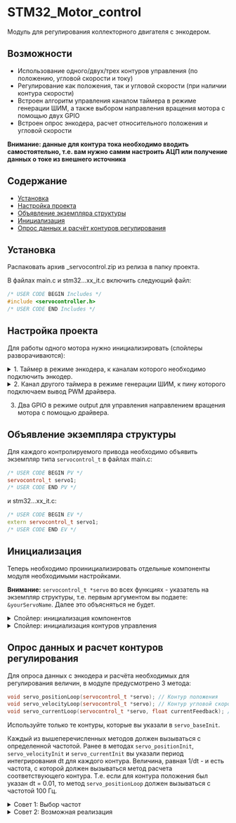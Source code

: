 # STM32_Motor_control
Модуль для регулирования коллекторного двигателя с энкодером.
## Возможности
 - Использование одного/двух/трех контуров управления (по положению, угловой скорости и току)
 - Регулирование как положения, так и угловой скорости (при наличии контура скорости)
 - Встроен алгоритм управления каналом таймера в режиме генерации ШИМ, а также выбором направления вращения мотора с помощью двух GPIO
 - Встроен опрос энкодера, расчет относительного положения и угловой скорости

**Внимание: данные для контура тока необходимо вводить самостоятельно, т.е. вам нужно самим настроить АЦП или получение данных о токе из внешнего источника**

## Содержание
- [Установка](#install)
- [Настройка проекта](#mxproj)
- [Объявление экземпляра структуры](#structure)
- [Инициализация](#init)
- [Опрос данных и расчёт контуров регулирования](#contours)


<a id="install"></a>
## Установка
Распаковать архив _servocontrol.zip из релиза в папку проекта.

В файлах main.c и stm32...xx_it.c включить следующий файл:
```c++
/* USER CODE BEGIN Includes */
#include <servocontroller.h>
/* USER CODE END Includes */
```

<a id="mxproj"></a>
## Настройка проекта
Для работы одного мотора нужно инициализировать (спойлеры разворачиваются):


<details>
<summary>1. Таймер в режиме энкодера, к каналам которого необходимо подключить энкодер.</summary>

------------

![Preview1](./images/EncoderMode.png)

------------

После этого в функцию `int main()` файла main.c нужно добавить следующее (пример для таймера TIM1):

```c++
/* USER CODE BEGIN 2 */
__HAL_TIM_CLEAR_IT(&htim1, TIM_IT_UPDATE);
HAL_TIM_Encoder_Start(&htim1, TIM_CHANNEL_ALL);
/* USER CODE BEGIN 2 */
```
Убедитесь, что вызываете эти методы перед бесконечным циклом `while(1)` - в указанном выше плейсхолдере для пользовательского кода

------------
</details>

<details>
<summary>2. Канал другого таймера в режиме генерации ШИМ, к пину которого подключаем вывод PWM драйвера.</summary>

Частоту работы ШИМ необходимо выбирать исходя из характеристик драйвера. Например, если в характеристиках драйвера указано до 20 кГц, стоит установить 18 кГц (небольшой запас прочности). Частота от 18 кГц наиболее оптимальна, т.к. это за пределами порога слышимости большинства людей.

![Preview1](./images/PWMSettings.png)

------------

После этого в функции `int main()` файла main.c нужно включить ШИМ на используемых каналах другого таймера (пример для TIM3):

```c++
/* USER CODE BEGIN 2 */
HAL_TIM_PWM_Start(&htim3, TIM_CHANNEL_1);
HAL_TIM_PWM_Start(&htim3, TIM_CHANNEL_2);
/* USER CODE BEGIN 2 */
```
Убедитесь, что вызываете эти методы перед бесконечным циклом `while(1)` - в указанном выше плейсхолдере для пользовательского кода

------------
</details>

3. Два GPIO в режиме output для управления направлением вращения мотора с помощью драйвера.

<a id="structure"></a>
## Объявление экземпляра структуры
Для каждого контролируемого привода необходимо объявить экземпляр типа `servocontrol_t` в файлах main.c:

```c++
/* USER CODE BEGIN PV */
servocontrol_t servo1;
/* USER CODE END PV */
```

и stm32...xx_it.c:
```c++
/* USER CODE BEGIN EV */
extern servocontrol_t servo1;
/* USER CODE END EV */
```
<a id="init"></a>
## Инициализация
Теперь необходимо проинициализировать отдельные компоненты модуля необходимыми настройками.

**Внимание:** `servocontrol_t *servo` во всех функциях - указатель на экземпляр структуры, т.е. первым аргументом вы подаете: `&yourServoName`. Далее это объясняться не будет.

<details>
<summary>Спойлер: инициализация компонентов</summary>

```c++
void servo_baseInit(servocontrol_t *servo, enum loops servoLoops, float motorSpeed, float gearRatio,
		uint8_t reverse);
// servoLoops - количество используемых контуров управления
//   Single - регулирование по углу положения вала
//   Double - подчиненное регулирование по положению и угловой скорости
//   Triple - подчиненное регулирование по положению, угловой скорости и току (пропорционален моменту)


// motorSpeed - скорость привода до редуктора в РАД/С
// gearRatio - передаточное число редуктора. Например, если передаточное число 1:21.3, передайте 21.3.
// 	Если редуктора нет, или хотите регулировать до привод без учета редукции
//	(бывает полезно при большом влиянии вязкого трения редуктора на работу привода), передайте 1.
// reverse - определяет направление вращения, передайте 0 или 1


void servo_encoderInit(servocontrol_t *servo, TIM_HandleTypeDef *htim, uint16_t CPR);
// htim - указатель на обработчик таймера, например &htim1, если используется TIM1
// CPR - количество счетов таймера за один оборот мотора (если использованы два канала, CPR=(PPR*4)-1.
//		PPR можно узнать из характеристик энкодера.


void servo_driverInit(servocontrol_t *servo, TIM_HandleTypeDef *htim, uint8_t timerChannel,
		GPIO_TypeDef *dir1_Port, uint32_t dir1_Pin, GPIO_TypeDef *dir2_Port, uint32_t dir2_Pin,
		uint16_t minDuty, uint16_t maxDuty);
// htim - обработчик таймера, генерирующего ШИМ-сигнал.
// timerChannel - номер канала таймера, который контролирует скорость данного привода (числом: 1/2/3/4)
// Далее пины, управляющие направлением вращения привода через драйвер (с указанием портов)
// minDuty - минимальное значение шим, отличное от нуля, которое будет выдавать микроконтроллер (обычно 0)
// maxDuty - максимальное значение шим, которое будет выдавать микроконтроллер.
//		Рекомендую взять значение, равное ARR-1, где ARR - arr регистр таймера
//		Стоит уменьшить его на единицу, так как при полном заполнении есть риск перегрева мосфетов.
```
</details>

<details>
<summary>Спойлер: инициализация контуров управления</summary>
	
```c++
//------------------------ Следующие инициализаторы - настройки контуров управления ------------------------
//------------ Рекомендуется инициализировать только те контуры, которые будут использоваться --------------

// kp, ki, kd - коэффициенты ПИД регулятора контура
// dt - период работы каждого контура в секундах (очень важно соблюдать эту величину)
// kt - коэффициент алгоритма anti-windup. При отсутствии интегральной составляющей оставить 0

void servo_positionInit(servocontrol_t *servo, float kp, float ki, float kd, float dt, float kt);
void servo_velocityInit(servocontrol_t *servo, float kp, float ki, float kd, float dt, float kt);
void servo_currentInit(servocontrol_t *servo, float ratedCurrent, float kp, float ki, float kd, float dt,
		float kt);
// ratedCurrent - номинальный ток мотора в амперах
```
</details>

<a id="contours"></a>
## Опрос данных и расчет контуров регулирования
Для опроса данных с энкодера и расчёта необходимых для регулирования величин, в модуле предусмотрено 3 метода:

```c++
void servo_positionLoop(servocontrol_t *servo); // Контур положения
void servo_velocityLoop(servocontrol_t *servo); // Контур угловой скорости
void servo_currentLoop(servocontrol_t *servo, float currentFeedback); // Контур тока. currentFeedback - текущий ток (А)
```
Используйте только те контуры, которые вы указали в `servo_baseInit`.

Каждый из вышеперечисленных методов должен вызываться с определенной частотой. Ранее в методах `servo_positionInit`, `servo_velocityInit` и `servo_currentInit` вы указали период интегрирования dt для каждого контура. Величина, равная 1/dt - и есть частота, с которой должен вызываться метод расчета соответствующего контура. Т.е. если для контура положения был указан dt = 0.01, то метод `servo_positionLoop` должен вызываться с частотой 100 Гц.

</details>

<details>
<summary>Совет 1: Выбор частот</summary>
	
### Выбор частоты опроса контуров
- **Ток:** функция для расчёта регулятора тока в идеале должна вычисляться с частотой соответствующей обновлению задания для ШИМ силовых ключей. Чтобы для каждой новой коммутации ШИМ уже было рассчитано обновлённое значение на выходе регулятора тока. Но допускается **кратно** снижать частоту в несколько раз. Чем больше частота расчета контура тока - тем лучше, но необходимо учитывать вычислительные возможности процессора, АЦП и другие факторы. Обычно частоты для вызова регулятора тока - несколько килогерц.
- **Угловая скорость:** - для контура скорости обычно достаточно частоты 50-200 Гц, но опять же, частота должна быть кратно меньше частоты обновления контура тока. При отстутствии контура тока, частота должна быть кратно меньше частоты ШИМ.
- **Положение** - контур положения стоит обновлять с той же частотой, что и контур скорости (при его наличии). При остутствии контура скорости, необходимо рассчитать частоту исходя из максимальной скорости вращения вала привода.
</details>

</details>

<details>
<summary>Совет 2: Возможная реализация</summary>
	
### Способ вызова функций с необходимой частотой
Самый простой способ обеспечить кратность частот ШИМ и контуров - использовать прерывания по переполнению счетчика таймера, генерирующего ШИМ и программного счётчика. Данный метод не самый "элегантный", если есть достаточное число таймеров для всех контуров, то лучше настроить прерывания с их помощью.
Но в случае нехватки таймеров, данный метод тоже сработает.
Сначала включаем 
</details>
